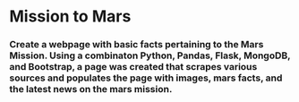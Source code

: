 # Mission to Mars

### Create a webpage with basic facts pertaining to the Mars Mission. Using a combinaton Python, Pandas, Flask, MongoDB, and Bootstrap, a page was created that scrapes various sources and populates the page with images, mars facts, and the latest news on the mars mission.
